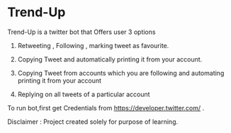 # Trend-Up
Trend-Up is a twitter bot that Offers user 3 options

1) Retweeting , Following , marking tweet as favourite.

2) Copying Tweet and automatically printing it from your account.

3) Copying Tweet from accounts which you are following and automating printing it from your account

4) Replying on all tweets of a particular account

To run bot,first get Credentials from https://developer.twitter.com/ .

Disclaimer : Project created solely for purpose of learning.
